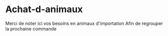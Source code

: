 # Achat-d-animaux
Merci de noter ici vos besoins en animaux d'importation
Afin de regrouper la prochaine commande
